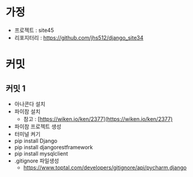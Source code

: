 # 가정
- 프로젝트 : site45
- 리포지터리 : https://github.com/jhs512/django_site34

# 커밋

## 커밋 1
- 아나콘다 설치
- 파이참 설치
  - 참고 : [https://wiken.io/ken/2377](https://wiken.io/ken/2377)
- 파이참 프로젝트 생성
- 터미널 켜기
- pip install Django
- pip install djangorestframework
- pip install mysqlclient
- .gitignore 파일생성
  - https://www.toptal.com/developers/gitignore/api/pycharm,django